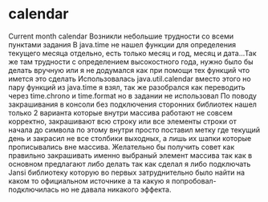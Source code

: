 # calendar
Current month calendar
Возникли небольшие трудности со всеми пунктами задания
В java.time не нашел функции для определения текущего месяца отдельно, есть только месяц и год, месяц и дата...Так же
там трудности с определением высокостного года, нужно было бы делать вручную или я не додумался как при помощи тех 
функций что имется это сделать
Использовалась java.util.calendar вместо этого но пару функций из java.time я взял, так же разобрался как переводить через 
time.chrono и time.format но в задании не использовал
По поводу закрашивания в консоли без подключения сторонних библиотек нашел только 2 варианта 
которые внутри массива работают не совсем корректно, закрашивают всю строку или все элементы строки от начала до символа
по этому внутри просто поставил метку где текущий день и закрасил не все столбики выходных, 
а лишь их шапки которые прописывались вне массива. Желательно бы получить совет как правильно закрашивать именно выбраный элемент массива так
как в основном предлагают либо делать так как сделал я либо подключать Jansi библиотеку которую во первых затруднительно было
найти на каком то официальном источнике а та какую я попробовал-подключилась но не давала никакого эффекта.

